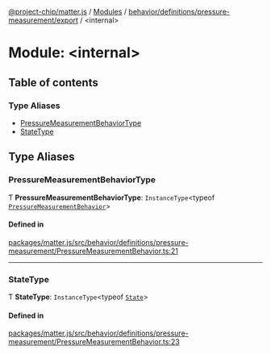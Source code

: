 [@project-chip/matter.js](../README.md) / [Modules](../modules.md) / [behavior/definitions/pressure-measurement/export](behavior_definitions_pressure_measurement_export.md) / \<internal\>

# Module: \<internal\>

## Table of contents

### Type Aliases

- [PressureMeasurementBehaviorType](behavior_definitions_pressure_measurement_export._internal_.md#pressuremeasurementbehaviortype)
- [StateType](behavior_definitions_pressure_measurement_export._internal_.md#statetype)

## Type Aliases

### PressureMeasurementBehaviorType

Ƭ **PressureMeasurementBehaviorType**: `InstanceType`\<typeof [`PressureMeasurementBehavior`](behavior_definitions_pressure_measurement_export.md#pressuremeasurementbehavior)\>

#### Defined in

[packages/matter.js/src/behavior/definitions/pressure-measurement/PressureMeasurementBehavior.ts:21](https://github.com/project-chip/matter.js/blob/558e12c94a201592c28c7bc0743705360b3e5ca6/packages/matter.js/src/behavior/definitions/pressure-measurement/PressureMeasurementBehavior.ts#L21)

___

### StateType

Ƭ **StateType**: `InstanceType`\<typeof [`State`](../classes/behavior_definitions_pressure_measurement_export.PressureMeasurementServer.md#state-1)\>

#### Defined in

[packages/matter.js/src/behavior/definitions/pressure-measurement/PressureMeasurementBehavior.ts:23](https://github.com/project-chip/matter.js/blob/558e12c94a201592c28c7bc0743705360b3e5ca6/packages/matter.js/src/behavior/definitions/pressure-measurement/PressureMeasurementBehavior.ts#L23)
